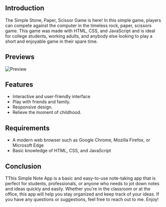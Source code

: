 ## Introduction

The Simple Stone, Paper, Scissor Game is here! In this simple game, players can compete against the computer in the timeless rock, paper, scissors game. This game was made with HTML, CSS, and JavaScript and is ideal for college students, working adults, and anybody else looking to play a short and enjoyable game in their spare time.

## Previews

![Preview](/Rock%20Paper%20Scissors/pre1)

## Features

- Interactive and user-friendly interface
- Play with friends and family.
- Responsive design.
- Relieve the moment of childhood.



## Requirements

- A modern web browser such as Google Chrome, Mozilla Firefox, or Microsoft Edge
- Basic knowledge of HTML, CSS, and JavaScript


## Conclusion

TThis Simple Note App is a basic and easy-to-use note-taking app that is perfect for students, professionals, or anyone who needs to jot down notes and ideas quickly and easily. Whether you're in the classroom or at the office, this app will help you stay organized and keep track of your ideas. If you have any questions or suggestions, feel free to reach out to me. Enjoy!